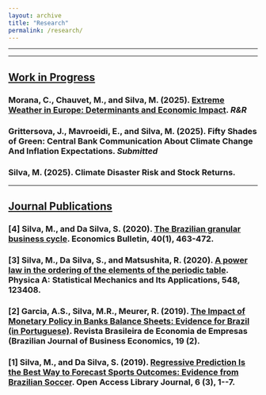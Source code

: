 ```yaml
---
layout: archive
title: "Research"
permalink: /research/
---
```


**** 

****
## <u>Work in Progress</u>

### Morana, C., Chauvet, M., and **Silva, M.** (2025). [Extreme Weather in Europe: Determinants and Economic Impact](https://papers.ssrn.com/sol3/papers.cfm?abstract_id=5086307). _R&R_

### Grittersova, J., Mavroeidi, E., and **Silva, M.** (2025). Fifty Shades of Green: Central Bank Communication About Climate Change And Inflation Expectations. _Submitted_

### **Silva, M.** (2025). Climate Disaster Risk and Stock Returns.

**** 
## <u>Journal Publications</u>

### [4] **Silva, M.**, and Da Silva, S. (2020). [The Brazilian granular business cycle](http://www.accessecon.com/Pubs/EB/2020/Volume40/EB-20-V40-I1-P40.pdf). Economics Bulletin, 40(1), 463-472. 

### [3] **Silva, M.**, Da Silva, S., and Matsushita, R. (2020). [A power law in the ordering of the elements of the periodic table](https://www.sciencedirect.com/science/article/pii/S0378437119319041). Physica A: Statistical Mechanics and Its Applications, 548, 123408.

### [2] Garcia, A.S., **Silva, M.R.**, Meurer, R. (2019). [The Impact of Monetary Policy in Banks Balance Sheets: Evidence for Brazil (in Portuguese)](https://portalrevistas.ucb.br/index.php/rbee/article/view/10934). Revista Brasileira de Economia de Empresas (Brazilian Journal of Business Economics, 19 (2).

### [1] **Silva, M.**, and Da Silva, S. (2019). [Regressive Prediction Is the Best Way to Forecast Sports Outcomes: Evidence from Brazilian Soccer](https://www.scirp.org/journal/paperinformation?paperid=90954). Open Access Library Journal, 6 (3), 1--7.



